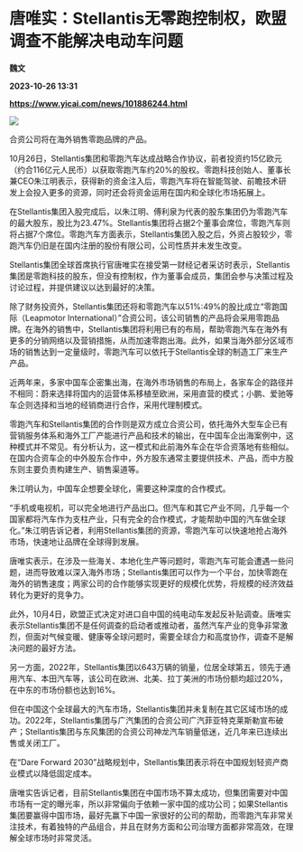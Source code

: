 # 唐唯实：Stellantis无零跑控制权，欧盟调查不能解决电动车问题
**魏文**

**2023-10-26 13:31**

**https://www.yicai.com/news/101886244.html**

![](https://imgcdn.yicai.com/uppics/slides/2023/10/b1a8fb62da2c89ea3a619cafb474f36c.jpg)

合资公司将在海外销售零跑品牌的产品。

10月26日，Stellantis集团和零跑汽车达成战略合作协议，前者投资约15亿欧元（约合116亿元人民币）以获取零跑汽车约20%的股权。零跑科技创始人、董事长兼CEO朱江明表示，获得新的资金注入后，零跑汽车将在智能驾驶、前瞻技术研发上会投入更多的资源，同时还会将资金运用在国内和全球化市场拓展上。

在Stellantis集团入股完成后，以朱江明、傅利泉为代表的股东集团仍为零跑汽车的最大股东，股比为23.47%。Stellantis集团将占据2个董事会席位，零跑汽车则将占据7个席位。零跑汽车方面表示，Stellantis集团入股之后，外资占股较少，零跑汽车仍旧是在国内注册的股份有限公司，公司性质并未发生改变。

Stellantis集团全球首席执行官唐唯实在接受第一财经记者采访时表示，Stellantis集团是零跑科技的股东，但没有控制权，作为董事会成员，集团会参与决策过程及讨论过程，并提供建议以达到最好的决策。

除了财务投资外，Stellantis集团还将和零跑汽车以51%:49%的股比成立“零跑国际（Leapmotor International）”合资公司，该公司销售的产品将会采用零跑品牌。在海外的销售中，Stellantis集团将利用已有的布局，帮助零跑汽车在海外有更多的分销网络以及营销措施，从而加速零跑出海。此外，如果当海外部分区域市场的销售达到一定量级时，零跑汽车可以依托于Stellantis全球的制造工厂来生产产品。

近两年来，多家中国车企密集出海，在海外市场销售的布局上，各家车企的路径并不相同：蔚来选择将国内的运营体系移植至欧洲，采用直营的模式；小鹏、爱驰等车企则选择和当地的经销商进行合作，采用代理制模式。

零跑汽车和Stellantis集团的合作则是双方成立合资公司，依托海外大型车企已有营销服务体系和海外工厂产能进行产品和技术的输出，在中国车企出海案例中，这种模式并不常见。有分析认为，这一模式和此前海外车企在华合资落地有些相似。在国内合资车企的中外股东合作中，外方股东通常主要提供技术、产品，而中方股东则主要负责构建生产、销售渠道等。

朱江明认为，中国车企想要全球化，需要这种深度的合作模式。

“手机或电视机，可以完全地进行产品出口。但汽车和其它产业不同，几乎每一个国家都将汽车作为支柱产业，只有完全的合作模式，才能帮助中国的汽车做全球化。”朱江明告诉记者，利用Stellantis集团的资源，零跑汽车可以快速地抢占海外市场，快速地让品牌在全球得到发展。

唐唯实表示，在涉及一些海关、本地化生产等问题时，零跑汽车可能会遭遇一些问题，进而导致难以深入海外市场；Stellantis集团可以作为一个平台，加快零跑在海外的销售速度；两家公司的合作能够实现更好的规模化优势，将规模的经济效益转化为更好的竞争力。

此外，10月4日，欧盟正式决定对进口自中国的纯电动车发起反补贴调查。唐唯实表示Stellantis集团不是任何调查的启动者或推动者，虽然汽车产业的竞争非常激烈，但面对气候变暖、健康等全球问题时，需要全球合力和高度协作，调查不是解决问题的最好方法。

另一方面，2022年，Stellantis集团以643万辆的销量，位居全球第五，领先于通用汽车、本田汽车等，该公司在欧洲、北美、拉丁美洲的市场份额均超过20%，在中东的市场份额也达到16%。

但在中国这个全球最大的汽车市场，Stellantis集团并未复制在其它区域市场的成功。2022年，Stellantis集团与广汽集团的合资公司广汽菲亚特克莱斯勒宣布破产；Stellantis集团与东风集团的合资公司神龙汽车销量低迷，近几年来已连续出售或关闭工厂。

在“Dare Forward 2030”战略规划中，Stellantis集团表示将在中国规划轻资产商业模式以降低固定成本。

唐唯实告诉记者，目前Stellantis集团在中国市场不算太成功，但集团需要对中国市场有一定的曝光率，所以非常偏向于依赖一家中国的成功公司；如果Stellantis集团要赢得中国市场，最好先赢下中国一家很好的公司的帮助，而零跑汽车非常关注技术，有着独特的产品组合，并且在财务方面和公司治理方面都非常高效，在理解全球市场时非常灵活。